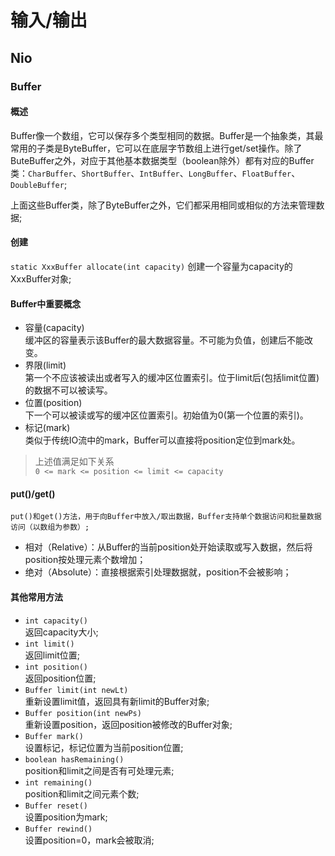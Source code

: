 # 输入/输出
## Nio
### Buffer
#### 概述

Buffer像一个数组，它可以保存多个类型相同的数据。Buffer是一个抽象类，其最常用的子类是ByteBuffer，它可以在底层字节数组上进行get/set操作。除了ButeBuffer之外，对应于其他基本数据类型（boolean除外）都有对应的Buffer类：```CharBuffer```、```ShortBuffer```、```IntBuffer```、```LongBuffer```、```FloatBuffer```、```DoubleBuffer```;

上面这些Buffer类，除了ByteBuffer之外，它们都采用相同或相似的方法来管理数据;

#### 创建

```static XxxBuffer allocate(int capacity)```
	创建一个容量为capacity的XxxBuffer对象;
	
#### Buffer中重要概念
- 容量(capacity)
	<br/>缓冲区的容量表示该Buffer的最大数据容量。不可能为负值，创建后不能改变。
- 界限(limit)
	<br/>第一个不应该被读出或者写入的缓冲区位置索引。位于limit后(包括limit位置)的数据不可以被读写。
- 位置(position)
	<br/>下一个可以被读或写的缓冲区位置索引。初始值为0(第一个位置的索引)。
- 标记(mark)
	<br/>类似于传统IO流中的mark，Buffer可以直接将position定位到mark处。
	
> 上述值满足如下关系<br/>
```0 <= mark <= position <= limit <= capacity```
	
#### put()/get()
	put()和get()方法，用于向Buffer中放入/取出数据，Buffer支持单个数据访问和批量数据访问（以数组为参数）;

- 相对（Relative）：从Buffer的当前position处开始读取或写入数据，然后将position按处理元素个数增加；
- 绝对（Absolute）：直接根据索引处理数据就，position不会被影响；

#### 其他常用方法
- ```int capacity()```
	<br/>返回capacity大小;
- ```int limit()```
	<br/>返回limit位置;
- ```int position()```
	<br/>返回position位置;
- ```Buffer limit(int newLt)```
	<br/>重新设置limit值，返回具有新limit的Buffer对象;
- ```Buffer position(int newPs)```
	<br/>重新设置position，返回position被修改的Buffer对象;
- ```Buffer mark()```
	<br/>设置标记，标记位置为当前position位置;
- ```boolean hasRemaining()```
	<br/>position和limit之间是否有可处理元素;
- ```int remaining()```
	<br/>position和limit之间元素个数;
- ```Buffer reset()```
	<br/>设置position为mark;
- ```Buffer rewind()```
	<br/>设置position=0，mark会被取消;
	


